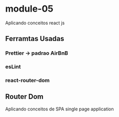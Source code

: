 # module-05
Aplicando conceitos react js

## Ferramtas Usadas

### Prettier -> padrao AirBnB
### esLint
### react-router-dom

## Router Dom 
Aplicando conceitos de SPA single page application
